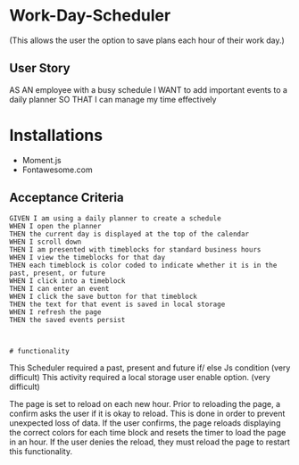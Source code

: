 # Work-Day-Scheduler

(This allows the user the option to save plans each hour of their work day.)
## User Story

AS AN employee with a busy schedule
I WANT to add important events to a daily planner
SO THAT I can manage my time effectively

# Installations 

* Moment.js
* Fontawesome.com

## Acceptance Criteria

```
GIVEN I am using a daily planner to create a schedule
WHEN I open the planner
THEN the current day is displayed at the top of the calendar
WHEN I scroll down
THEN I am presented with timeblocks for standard business hours
WHEN I view the timeblocks for that day
THEN each timeblock is color coded to indicate whether it is in the past, present, or future
WHEN I click into a timeblock
THEN I can enter an event
WHEN I click the save button for that timeblock
THEN the text for that event is saved in local storage
WHEN I refresh the page
THEN the saved events persist



# functionality
```
This Scheduler required a past, present and future if/ else Js condition (very difficult)
This activity required a local storage user enable option. (very difficult)

The page is set to reload on each new hour. Prior to reloading the page, a confirm asks the user if it is okay to reload. This is done in order to prevent unexpected loss of data. If the user confirms, the page reloads displaying the correct colors for each time block and resets the timer to load the page in an hour. If the user denies the reload, they must reload the page to restart this functionality.

